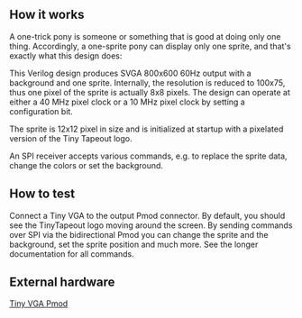 <!---

This file is used to generate your project datasheet. Please fill in the information below and delete any unused
sections.

You can also include images in this folder and reference them in the markdown. Each image must be less than
512 kb in size, and the combined size of all images must be less than 1 MB.
-->

## How it works

A one-trick pony is someone or something that is good at doing only one thing. Accordingly, a one-sprite pony can display only one sprite, and that's exactly what this design does:

This Verilog design produces SVGA 800x600 60Hz output with a background and one sprite. Internally, the resolution is reduced to 100x75, thus one pixel of the sprite is actually 8x8 pixels.
The design can operate at either a 40 MHz pixel clock or a 10 MHz pixel clock by setting a configuration bit.

The sprite is 12x12 pixel in size and is initialized at startup with a pixelated version of the Tiny Tapeout logo.

An SPI receiver accepts various commands, e.g. to replace the sprite data, change the colors or set the background.

## How to test

Connect a Tiny VGA to the output Pmod connector. By default, you should see the TinyTapeout logo moving around the screen. By sending commands over SPI via the bidirectional Pmod you can change the sprite and the background, set the sprite position and much more. See the longer documentation for all commands.

## External hardware

[Tiny VGA Pmod](https://github.com/mole99/tiny-vga)
